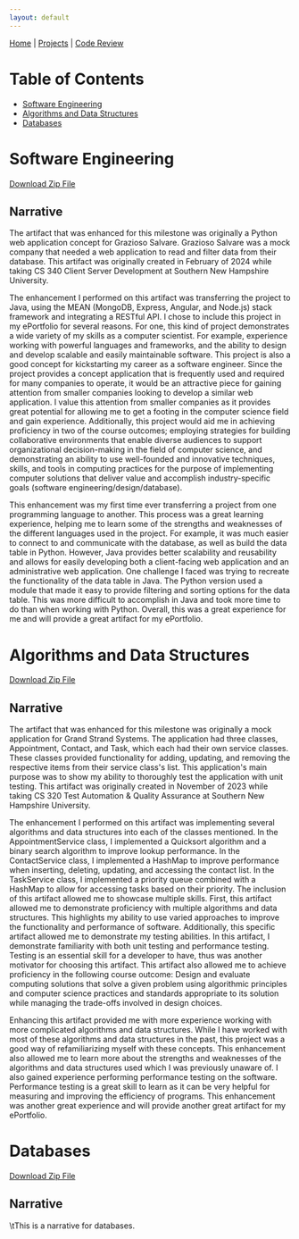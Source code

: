 ```yaml
---
layout: default
---
```


[Home](./) | [Projects](./projects) | [Code Review](https://snhu-my.sharepoint.com/:v:/g/personal/jacob_senior_snhu_edu/ES4U-5IozbhLmY7yaBhKva4BPKd-zv4oNN2zMp3OWLBOZQ?nav=eyJyZWZlcnJhbEluZm8iOnsicmVmZXJyYWxBcHAiOiJPbmVEcml2ZUZvckJ1c2luZXNzIiwicmVmZXJyYWxBcHBQbGF0Zm9ybSI6IldlYiIsInJlZmVycmFsTW9kZSI6InZpZXciLCJyZWZlcnJhbFZpZXciOiJNeUZpbGVzTGlua0NvcHkifX0&e=bVf24h)

# Table of Contents
* [Software Engineering](#SoftwareEngineering)
* [Algorithms and Data Structures](#AlgorithmsAndDataStructures)
* [Databases](#Databases)

<a id="SoftwareEngineering"></a>
# Software Engineering

[Download Zip File](./SoftwareEngineeringEnhancement/Grazioso-SoftwareEngineering.zip)

## Narrative
The artifact that was enhanced for this milestone was originally a Python web application concept for Grazioso Salvare. Grazioso Salvare was a mock company that needed a web application to read and filter data from their database. This artifact was originally created in February of 2024 while taking CS 340 Client Server Development at Southern New Hampshire University. 

The enhancement I performed on this artifact was transferring the project to Java, using the MEAN (MongoDB, Express, Angular, and Node.js) stack framework and integrating a RESTful API. I chose to include this project in my ePortfolio for several reasons. For one, this kind of project demonstrates a wide variety of my skills as a computer scientist. For example, experience working with powerful languages and frameworks, and the ability to design and develop scalable and easily maintainable software. This project is also a good concept for kickstarting my career as a software engineer. Since the project provides a concept application that is frequently used and required for many companies to operate, it would be an attractive piece for gaining attention from smaller companies looking to develop a similar web application. I value this attention from smaller companies as it provides great potential for allowing me to get a footing in the computer science field and gain experience. Additionally, this project would aid me in achieving proficiency in two of the course outcomes; employing strategies for building collaborative environments that enable diverse audiences to support organizational decision-making in the field of computer science, and demonstrating an ability to use well-founded and innovative techniques, skills, and tools in computing practices for the purpose of implementing computer solutions that deliver value and accomplish industry-specific goals (software engineering/design/database). 

This enhancement was my first time ever transferring a project from one programming language to another. This process was a great learning experience, helping me to learn some of the strengths and weaknesses of the different languages used in the project. For example, it was much easier to connect to and communicate with the database, as well as build the data table in Python. However, Java provides better scalability and reusability and allows for easily developing both a client-facing web application and an administrative web application. One challenge I faced was trying to recreate the functionality of the data table in Java. The Python version used a module that made it easy to provide filtering and sorting options for the data table. This was more difficult to accomplish in Java and took more time to do than when working with Python. Overall, this was a great experience for me and will provide a great artifact for my ePortfolio. 

<a id="AlgorithmsAndDataStructures"></a>
# Algorithms and Data Structures

[Download Zip File](./AlgorithmsAndDataStructuresEnhancement/GrandStrandSystems.zip)

## Narrative
The artifact that was enhanced for this milestone was originally a mock application for Grand Strand Systems. The application had three classes, Appointment, Contact, and Task, which each had their own service classes. These classes provided functionality for adding, updating, and removing the respective items from their service class's list. This application's main purpose was to show my ability to thoroughly test the application with unit testing. This artifact was originally created in November of 2023 while taking CS 320 Test Automation & Quality Assurance at Southern New Hampshire University. 

The enhancement I performed on this artifact was implementing several algorithms and data structures into each of the classes mentioned. In the AppointmentService class, I implemented a Quicksort algorithm and a binary search algorithm to improve lookup performance. In the ContactService class, I implemented a HashMap to improve performance when inserting, deleting, updating, and accessing the contact list. In the TaskService class, I implemented a priority queue combined with a HashMap to allow for accessing tasks based on their priority. The inclusion of this artifact allowed me to showcase multiple skills. First, this artifact allowed me to demonstrate proficiency with multiple algorithms and data structures. This highlights my ability to use varied approaches to improve the functionality and performance of software. Additionally, this specific artifact allowed me to demonstrate my testing abilities. In this artifact, I demonstrate familiarity with both unit testing and performance testing. Testing is an essential skill for a developer to have, thus was another motivator for choosing this artifact. This artifact also allowed me to achieve proficiency in the following course outcome: Design and evaluate computing solutions that solve a given problem using algorithmic principles and computer science practices and standards appropriate to its solution while managing the trade-offs involved in design choices. 

Enhancing this artifact provided me with more experience working with more complicated algorithms and data structures. While I have worked with most of these algorithms and data structures in the past, this project was a good way of refamiliarizing myself with these concepts. This enhancement also allowed me to learn more about the strengths and weaknesses of the algorithms and data structures used which I was previously unaware of. I also gained experience performing performance testing on the software. Performance testing is a great skill to learn as it can be very helpful for measuring and improving the efficiency of programs. This enhancement was another great experience and will provide another great artifact for my ePortfolio. 

<a id="Databases"></a>
# Databases

[Download Zip File](./DatabaseEnhancement/Grazioso-Databases.zip)

## Narrative
\tThis is a narrative for databases.
